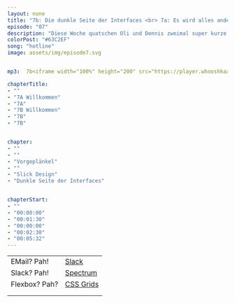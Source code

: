 ```yaml
---
layout: none
title: "7b: Die dunkle Seite der Interfaces <br> 7a: Es wird alles anders"
episode: "07"
description: "Diese Woche quatschen Oli und Dennis zweimal super kurze 20 Minuten. Im ersten Teil geht es um Bewerbungen, die einfachste Designmethode und CSS Grids. Der zweite Teil widmet sich ganz dem slicken Design und der dunklen Seite von Interfaces."
colorPost: "#63C2EF"
song: "hotline"
image: assets/img/episode7.svg


mp3:  7b<iframe width="100%" height="200" src="https://player.whooshkaa.com/player/episode/id/98813?visual=true" frameborder="0"></iframe> <br> <br> 7a<iframe width="100%" height="200" src="https://player.whooshkaa.com/player/episode/id/98005?visual=true" frameborder="0"></iframe>

chapterTitle:
- ""
- "7A Willkommen"
- "7A"
- "7B Willkommen"
- "7B"
- "7B"


chapter:
- ""
- ""
- "Vorgeplänkel"
- ""
- "Slick Design"
- "Dunkle Seite der Interfaces"


chapterStart:
- ""
- "00:00:00"
- "00:01:30"
- "00:00:00"
- "00:02:30"
- "00:05:32"
---
```


<!-- nach 8 einträgen ein neues table erstellen, danke :) !-->

| | |
|:-|:-|
|EMail? Pah! | [Slack](https://slack.com)|
|Slack? Pah!| [Spectrum](https://spectrum.chat) |
|Flexbox? Pah? |  [CSS Grids](https://css-tricks.com/snippets/css/complete-guide-grid/)|
| |  |
| |  |
